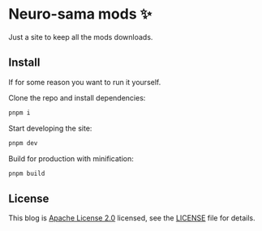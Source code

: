 # Neuro-sama mods ✨
Just a site to keep all the mods downloads.


## Install
If for some reason you want to run it yourself.

Clone the repo and install dependencies:

```bash
pnpm i
```

Start developing the site:
```bash
pnpm dev
```

Build for production with minification:
```bash
pnpm build
```

## License
This blog is [Apache License 2.0](https://www.apache.org/licenses/LICENSE-2.0) licensed, see the [LICENSE](LICENSE) file for details.
